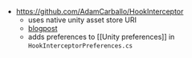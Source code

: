 
- https://github.com/AdamCarballo/HookInterceptor
	- uses native unity asset store URI
	- [blogpost](https://f10.dev/blog/using-a-stream-deck-in-unity/) 
	- adds preferences to [[Unity preferences]] in `HookInterceptorPreferences.cs`

